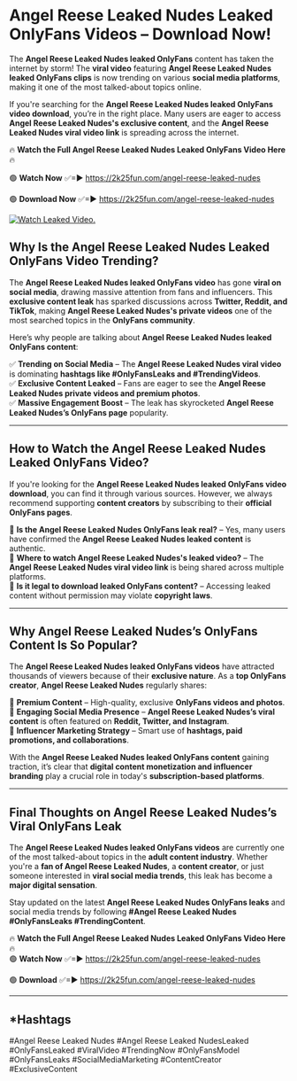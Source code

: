 # Angel Reese Leaked Nudes Leaked OnlyFans Videos – Download Now!

The **Angel Reese Leaked Nudes leaked OnlyFans** content has taken the internet by storm! The **viral video** featuring **Angel Reese Leaked Nudes leaked OnlyFans clips** is now trending on various **social media platforms**, making it one of the most talked-about topics online.  

If you're searching for the **Angel Reese Leaked Nudes leaked OnlyFans video download**, you’re in the right place. Many users are eager to access **Angel Reese Leaked Nudes's exclusive content**, and the **Angel Reese Leaked Nudes viral video link** is spreading across the internet.  

🔥 **Watch the Full Angel Reese Leaked Nudes Leaked OnlyFans Video Here** 🔥  

🟢 **Watch Now** ✅=► https://2k25fun.com/angel-reese-leaked-nudes

🟢 **Download Now** ✅=► https://2k25fun.com/angel-reese-leaked-nudes

[![Watch Leaked Video.](https://miro.medium.com/v2/resize:fit:828/format:webp/1*cilzJN44JGOrTw9NJCrNHA.gif "Watch Leaked Video")](https://2k25fun.com/angel-reese-leaked-nudes)

## **Why Is the Angel Reese Leaked Nudes Leaked OnlyFans Video Trending?**  

The **Angel Reese Leaked Nudes leaked OnlyFans video** has gone **viral on social media**, drawing massive attention from fans and influencers. This **exclusive content leak** has sparked discussions across **Twitter, Reddit, and TikTok**, making **Angel Reese Leaked Nudes's private videos** one of the most searched topics in the **OnlyFans community**.  

Here’s why people are talking about **Angel Reese Leaked Nudes leaked OnlyFans content**:  

✅ **Trending on Social Media** – The **Angel Reese Leaked Nudes viral video** is dominating **hashtags like #OnlyFansLeaks and #TrendingVideos**.  
✅ **Exclusive Content Leaked** – Fans are eager to see the **Angel Reese Leaked Nudes private videos and premium photos**.  
✅ **Massive Engagement Boost** – The leak has skyrocketed **Angel Reese Leaked Nudes’s OnlyFans page** popularity.  

---

## **How to Watch the Angel Reese Leaked Nudes Leaked OnlyFans Video?**  

If you're looking for the **Angel Reese Leaked Nudes leaked OnlyFans video download**, you can find it through various sources. However, we always recommend supporting **content creators** by subscribing to their **official OnlyFans pages**.  

🔹 **Is the Angel Reese Leaked Nudes OnlyFans leak real?** – Yes, many users have confirmed the **Angel Reese Leaked Nudes leaked content** is authentic.  
🔹 **Where to watch Angel Reese Leaked Nudes's leaked video?** – The **Angel Reese Leaked Nudes viral video link** is being shared across multiple platforms.  
🔹 **Is it legal to download leaked OnlyFans content?** – Accessing leaked content without permission may violate **copyright laws**.  

---

## **Why Angel Reese Leaked Nudes’s OnlyFans Content Is So Popular?**  

The **Angel Reese Leaked Nudes leaked OnlyFans videos** have attracted thousands of viewers because of their **exclusive nature**. As a **top OnlyFans creator**, **Angel Reese Leaked Nudes** regularly shares:  

📌 **Premium Content** – High-quality, exclusive **OnlyFans videos and photos**.  
📌 **Engaging Social Media Presence** – **Angel Reese Leaked Nudes’s viral content** is often featured on **Reddit, Twitter, and Instagram**.  
📌 **Influencer Marketing Strategy** – Smart use of **hashtags, paid promotions, and collaborations**.  

With the **Angel Reese Leaked Nudes leaked OnlyFans content** gaining traction, it’s clear that **digital content monetization and influencer branding** play a crucial role in today's **subscription-based platforms**.  

---

## **Final Thoughts on Angel Reese Leaked Nudes’s Viral OnlyFans Leak**  

The **Angel Reese Leaked Nudes leaked OnlyFans videos** are currently one of the most talked-about topics in the **adult content industry**. Whether you're a **fan of Angel Reese Leaked Nudes**, a **content creator**, or just someone interested in **viral social media trends**, this leak has become a **major digital sensation**.  

Stay updated on the latest **Angel Reese Leaked Nudes OnlyFans leaks** and social media trends by following **#Angel Reese Leaked Nudes #OnlyFansLeaks #TrendingContent**.  

🔥 **Watch the Full Angel Reese Leaked Nudes Leaked OnlyFans Video Here** 🔥  
🟢 **Watch Now** ✅=► https://2k25fun.com/angel-reese-leaked-nudes

🟢 **Download** ✅=► https://2k25fun.com/angel-reese-leaked-nudes

---

## *Hashtags
#Angel Reese Leaked Nudes #Angel Reese Leaked NudesLeaked #OnlyFansLeaked #ViralVideo #TrendingNow #OnlyFansModel #OnlyFansLeaks #SocialMediaMarketing #ContentCreator #ExclusiveContent  